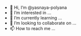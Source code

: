 - 👋 Hi, I’m @yasnaya-polyana
- 👀 I’m interested in ...
- 🌱 I’m currently learning ...
- 💞️ I’m looking to collaborate on ...
- 📫 How to reach me ...

<!---
yasnaya-polyana/yasnaya-polyana is a ✨ special ✨ repository because its `README.md` (this file) appears on your GitHub profile.
You can click the Preview link to take a look at your changes.
--->
